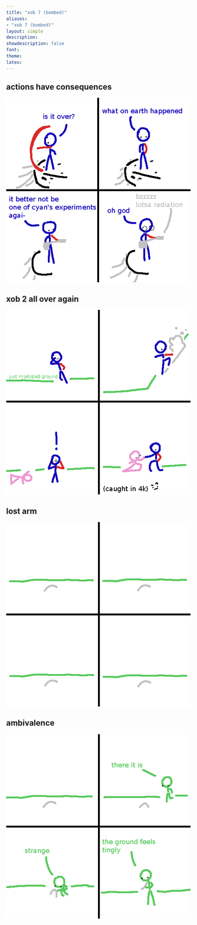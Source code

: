 ```yaml
---
title: "xob 7 (bombed)"
aliases:
- "xob 7 (bombed)"
layout: simple
description: 
showdescription: false
font: 
theme: 
latex: 
---
```


## actions have consequences

![bomba](assets/bomba.png)

## xob 2 all over again

![wedoitagain](assets/wedoitagain.png)

## lost arm

![arm](assets/arm.png)

## ambivalence

![found](assets/found.png)
